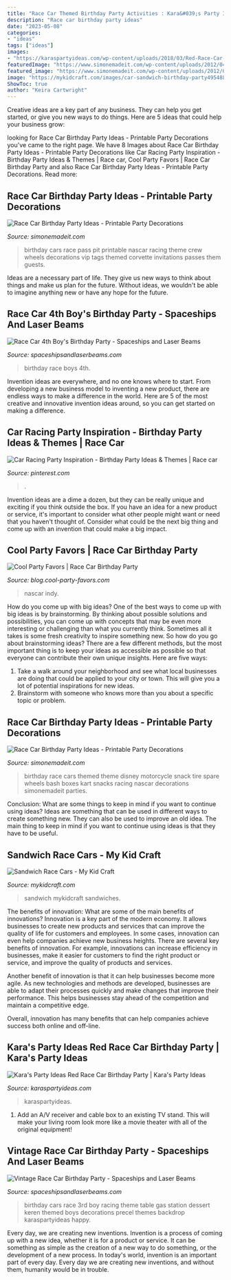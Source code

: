 ```yaml
---
title: "Race Car Themed Birthday Party Activities : Kara&#039;s Party Ideas Red Race Car Birthday Party"
description: "Race car birthday party ideas"
date: "2023-05-08"
categories:
- "ideas"
tags: ["ideas"]
images:
- "https://karaspartyideas.com/wp-content/uploads/2018/03/Red-Race-Car-Birthday-Party-via-Karas-Party-Ideas-KarasPartyIdeas.com5_-678x1024.jpg"
featuredImage: "https://www.simonemadeit.com/wp-content/uploads/2012/04/dsc00298.jpg"
featured_image: "https://www.simonemadeit.com/wp-content/uploads/2012/04/dsc00347.jpg"
image: "https://mykidcraft.com/images/car-sandwich-birthday-party4954889612.jpg"
ShowToc: true
author: "Keira Cartwright"
---
```



Creative ideas are a key part of any business. They can help you get started, or give you new ways to do things. Here are 5 ideas that could help your business grow:

	

		
looking for Race Car Birthday Party Ideas - Printable Party Decorations you've came to the right page. We have 8 Images about Race Car Birthday Party Ideas - Printable Party Decorations like Car Racing Party Inspiration - Birthday Party Ideas &amp; Themes | Race car, Cool Party Favors | Race Car Birthday Party and also Race Car Birthday Party Ideas - Printable Party Decorations. Read more:
		
    
## Race Car Birthday Party Ideas - Printable Party Decorations

<img loading=lazy src="https://www.simonemadeit.com/wp-content/uploads/2012/04/dsc00298.jpg" onerror="this.onerror=null;this.src='https://tse1.mm.bing.net/th?id=OIP.ocMXDRwWCtkle8m33Kg4UQHaFj&amp;pid=15.1';" alt="Race Car Birthday Party Ideas - Printable Party Decorations">

_Source: simonemadeit.com_

>birthday cars race pass pit printable nascar racing theme crew wheels decorations vip tags themed corvette invitations passes them guests. 

	

Ideas are a necessary part of life. They give us new ways to think about things and make us plan for the future. Without ideas, we wouldn't be able to imagine anything new or have any hope for the future.

    
## Race Car 4th Boy&#039;s Birthday Party - Spaceships And Laser Beams

<img loading=lazy src="https://spaceshipsandlaserbeams.com/wp-content/uploads/2015/09/race-car-birthday-party-ideas-for-boys.jpg.jpg" onerror="this.onerror=null;this.src='https://tse3.mm.bing.net/th?id=OIP.M7ikhtHU6I7h6syBDFs-CgHaLH&amp;pid=15.1';" alt="Race Car 4th Boy&#039;s Birthday Party - Spaceships and Laser Beams">

_Source: spaceshipsandlaserbeams.com_

>birthday race boys 4th. 

	

Invention ideas are everywhere, and no one knows where to start. From developing a new business model to inventing a new product, there are endless ways to make a difference in the world. Here are 5 of the most creative and innovative invention ideas around, so you can get started on making a difference.

    
## Car Racing Party Inspiration - Birthday Party Ideas &amp; Themes | Race Car

<img loading=lazy src="https://i.pinimg.com/originals/f0/75/ce/f075ce10e66ff7f7c9f765443a1d753d.jpg" onerror="this.onerror=null;this.src='https://tse3.mm.bing.net/th?id=OIP.h1ngX3l1xtxqfu7-cKNCPQHaLY&amp;pid=15.1';" alt="Car Racing Party Inspiration - Birthday Party Ideas &amp; Themes | Race car">

_Source: pinterest.com_

>. 

	

Invention ideas are a dime a dozen, but they can be really unique and exciting if you think outside the box. If you have an idea for a new product or service, it's important to consider what other people might want or need that you haven't thought of. Consider what could be the next big thing and come up with an invention that could make a big impact.

    
## Cool Party Favors | Race Car Birthday Party

<img loading=lazy src="https://blog.cool-party-favors.com/wp-content/uploads/2013/03/Race-Car-Party-Ideas-1024x680.jpg" onerror="this.onerror=null;this.src='https://tse1.mm.bing.net/th?id=OIP.QtfjsZrUZuN_c_GWwZw2egHaE6&amp;pid=15.1';" alt="Cool Party Favors | Race Car Birthday Party">

_Source: blog.cool-party-favors.com_

>nascar indy. 

	

How do you come up with big ideas?
One of the best ways to come up with big ideas is by brainstorming. By thinking about possible solutions and possibilities, you can come up with concepts that may be even more interesting or challenging than what you currently think. Sometimes all it takes is some fresh creativity to inspire something new. So how do you go about brainstorming ideas? There are a few different methods, but the most important thing is to keep your ideas as accessible as possible so that everyone can contribute their own unique insights. Here are five ways: 
1) Take a walk around your neighborhood and see what local businesses are doing that could be applied to your city or town. This will give you a lot of potential inspirations for new ideas. 
2) Brainstorm with someone who knows more than you about a specific topic or problem.

    
## Race Car Birthday Party Ideas - Printable Party Decorations

<img loading=lazy src="https://www.simonemadeit.com/wp-content/uploads/2012/04/dsc00347.jpg" onerror="this.onerror=null;this.src='https://tse2.mm.bing.net/th?id=OIP.BLs2FTDil2DqpKJoVOp4dAHaFj&amp;pid=15.1';" alt="Race Car Birthday Party Ideas - Printable Party Decorations">

_Source: simonemadeit.com_

>birthday race cars themed theme disney motorcycle snack tire spare wheels bash boxes kart snacks racing nascar decorations simonemadeit parties. 

	

Conclusion: What are some things to keep in mind if you want to continue using ideas?
Ideas are something that can be used in different ways to create something new. They can also be used to improve an old idea. The main thing to keep in mind if you want to continue using ideas is that they have to be useful.

    
## Sandwich Race Cars - My Kid Craft

<img loading=lazy src="https://mykidcraft.com/images/car-sandwich-birthday-party4954889612.jpg" onerror="this.onerror=null;this.src='https://tse2.mm.bing.net/th?id=OIP.j5dlLSOTI0rkoSfaih5CJQHaFj&amp;pid=15.1';" alt="Sandwich Race Cars - My Kid Craft">

_Source: mykidcraft.com_

>sandwich mykidcraft sandwiches. 

	

The benefits of innovation: What are some of the main benefits of innovations?
Innovation is a key part of the modern economy. It allows businesses to create new products and services that can improve the quality of life for customers and employees. In some cases, innovation can even help companies achieve new business heights.
There are several key benefits of innovation. For example, innovations can increase efficiency in businesses, make it easier for customers to find the right product or service, and improve the quality of products and services.

Another benefit of innovation is that it can help businesses become more agile. As new technologies and methods are developed, businesses are able to adapt their processes quickly and make changes that improve their performance. This helps businesses stay ahead of the competition and maintain a competitive edge.

Overall, innovation has many benefits that can help companies achieve success both online and off-line.

    
## Kara&#039;s Party Ideas Red Race Car Birthday Party | Kara&#039;s Party Ideas

<img loading=lazy src="https://karaspartyideas.com/wp-content/uploads/2018/03/Red-Race-Car-Birthday-Party-via-Karas-Party-Ideas-KarasPartyIdeas.com5_-678x1024.jpg" onerror="this.onerror=null;this.src='https://tse3.mm.bing.net/th?id=OIP.3AES2EubE9IOoPIIAI5ooAHaLL&amp;pid=15.1';" alt="Kara&#039;s Party Ideas Red Race Car Birthday Party | Kara&#039;s Party Ideas">

_Source: karaspartyideas.com_

>karaspartyideas. 

	

1. Add an A/V receiver and cable box to an existing TV stand. This will make your living room look more like a movie theater with all of the original equipment!

    
## Vintage Race Car Birthday Party - Spaceships And Laser Beams

<img loading=lazy src="http://spaceshipsandlaserbeams.com/wp-content/uploads/2013/02/vintage-race-car-boy-birthday-party-ideas-dessert-table.jpg" onerror="this.onerror=null;this.src='https://tse4.mm.bing.net/th?id=OIP.B8kx9QbSIijlg2RNMNcesQHaFn&amp;pid=15.1';" alt="Vintage Race Car Birthday Party - Spaceships and Laser Beams">

_Source: spaceshipsandlaserbeams.com_

>birthday cars race 3rd boy racing theme table gas station dessert keren themed boys decorations precel themes backdrop karaspartyideas happy. 

	

Every day, we are creating new inventions.
Invention is a process of coming up with a new idea, whether it is for a product or service. It can be something as simple as the creation of a new way to do something, or the development of a new process. In today's world, invention is an important part of every day. Every day we are creating new inventions, and without them, humanity would be in trouble.

